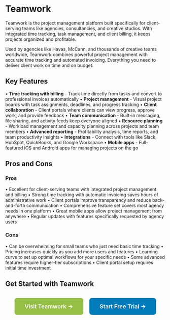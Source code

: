 # Teamwork

Teamwork is the project management platform built specifically for client-serving teams like agencies, consultancies, and creative studios. With integrated time tracking, task management, and client billing, it keeps projects organized and profitable.

Used by agencies like Havas, McCann, and thousands of creative teams worldwide, Teamwork combines powerful project management with accurate time tracking and automated invoicing. Everything you need to deliver client work on time and on budget.

## Key Features

• **Time tracking with billing** - Track time directly from tasks and convert to professional invoices automatically
• **Project management** - Visual project boards with task assignments, deadlines, and progress tracking
• **Client collaboration** - Client portals where clients can view progress, approve work, and provide feedback
• **Team communication** - Built-in messaging, file sharing, and activity feeds keep everyone aligned
• **Resource planning** - Workload management and capacity planning across projects and team members
• **Advanced reporting** - Profitability analysis, time reports, and team productivity insights
• **Integrations** - Connect with tools like Slack, HubSpot, QuickBooks, and Google Workspace
• **Mobile apps** - Full-featured iOS and Android apps for managing projects on the go

## Pros and Cons

### Pros
• Excellent for client-serving teams with integrated project management and billing
• Strong time tracking with automatic invoicing saves hours of administrative work
• Client portals improve transparency and reduce back-and-forth communication
• Comprehensive feature set covers most agency needs in one platform
• Great mobile apps allow project management from anywhere
• Regular updates with features specifically requested by agency users

### Cons
• Can be overwhelming for small teams who just need basic time tracking
• Pricing increases quickly as you add more users and features
• Learning curve to set up optimal workflows for your specific needs
• Some advanced features require higher-tier subscriptions
• Client portal setup requires initial time investment

## Get Started with Teamwork

<div style="text-align: center; margin: 2rem 0;">
  <a href="https://www.teamwork.com" target="_blank" rel="noopener noreferrer" style="display: inline-block; background: #96BF47; color: white; padding: 1rem 2rem; text-decoration: none; border-radius: 8px; font-weight: 600; font-size: 1.1rem; margin-right: 1rem;">Visit Teamwork →</a>
  <a href="https://www.teamwork.com/signup" target="_blank" rel="noopener noreferrer" style="display: inline-block; background: #007cba; color: white; padding: 1rem 2rem; text-decoration: none; border-radius: 8px; font-weight: 600; font-size: 1.1rem;">Start Free Trial →</a>
</div>